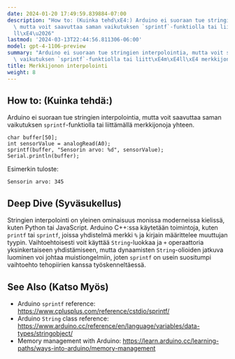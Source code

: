 ```yaml
---
date: 2024-01-20 17:49:59.839884-07:00
description: "How to: (Kuinka tehd\xE4:) Arduino ei suoraan tue stringien interpolointia,\
  \ mutta voit saavuttaa saman vaikutuksen `sprintf`-funktiolla tai liitt\xE4m\xE4\
  ll\xE4\u2026"
lastmod: '2024-03-13T22:44:56.811306-06:00'
model: gpt-4-1106-preview
summary: "Arduino ei suoraan tue stringien interpolointia, mutta voit saavuttaa saman\
  \ vaikutuksen `sprintf`-funktiolla tai liitt\xE4m\xE4ll\xE4 merkkijonoja yhteen."
title: Merkkijonon interpolointi
weight: 8
---
```


## How to: (Kuinka tehdä:)
Arduino ei suoraan tue stringien interpolointia, mutta voit saavuttaa saman vaikutuksen `sprintf`-funktiolla tai liittämällä merkkijonoja yhteen.

```Arduino
char buffer[50];
int sensorValue = analogRead(A0);
sprintf(buffer, "Sensorin arvo: %d", sensorValue);
Serial.println(buffer);
```

Esimerkin tuloste:
```
Sensorin arvo: 345
```

## Deep Dive (Syväsukellus)
Stringien interpolointi on yleinen ominaisuus monissa moderneissa kielissä, kuten Python tai JavaScript. Arduino C++:ssa käytetään toimintoja, kuten `printf` tai `sprintf`, joissa yhdistelmä merkki `%` ja kirjain määrittelee muuttujan tyypin. Vaihtoehtoisesti voit käyttää `String`-luokkaa ja `+` operaattoria yksinkertaiseen yhdistämiseen, mutta dynaamisten `String`-olioiden jatkuva luominen voi johtaa muistiongelmiin, joten `sprintf` on usein suositumpi vaihtoehto tehopiirien kanssa työskenneltäessä.

## See Also (Katso Myös)
- Arduino `sprintf` reference: https://www.cplusplus.com/reference/cstdio/sprintf/
- Arduino `String` class reference: https://www.arduino.cc/reference/en/language/variables/data-types/stringobject/
- Memory management with Arduino: https://learn.arduino.cc/learning-paths/ways-into-arduino/memory-management
